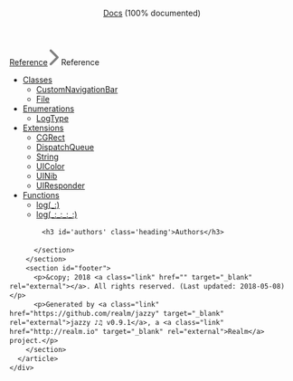 <!DOCTYPE html>
<html lang="en">
  <head>
    <title>  Reference</title>
    <link rel="stylesheet" type="text/css" href="css/jazzy.css" />
    <link rel="stylesheet" type="text/css" href="css/highlight.css" />
    <meta charset='utf-8'>
    <script src="js/jquery.min.js" defer></script>
    <script src="js/jazzy.js" defer></script>
    
  </head>
  <body>
    <a title="  Reference"></a>
    <header>
      <div class="content-wrapper">
        <p><a href="index.html"> Docs</a> (100% documented)</p>
      </div>
    </header>
    <div class="content-wrapper">
      <p id="breadcrumbs">
        <a href="index.html"> Reference</a>
        <img id="carat" src="img/carat.png" />
          Reference
      </p>
    </div>
    <div class="content-wrapper">
      <nav class="sidebar">
        <ul class="nav-groups">
          <li class="nav-group-name">
            <a href="Classes.html">Classes</a>
            <ul class="nav-group-tasks">
              <li class="nav-group-task">
                <a href="Classes/CustomNavigationBar.html">CustomNavigationBar</a>
              </li>
              <li class="nav-group-task">
                <a href="Classes/File.html">File</a>
              </li>
            </ul>
          </li>
          <li class="nav-group-name">
            <a href="Enums.html">Enumerations</a>
            <ul class="nav-group-tasks">
              <li class="nav-group-task">
                <a href="Enums/LogType.html">LogType</a>
              </li>
            </ul>
          </li>
          <li class="nav-group-name">
            <a href="Extensions.html">Extensions</a>
            <ul class="nav-group-tasks">
              <li class="nav-group-task">
                <a href="Extensions/CGRect.html">CGRect</a>
              </li>
              <li class="nav-group-task">
                <a href="Extensions/DispatchQueue.html">DispatchQueue</a>
              </li>
              <li class="nav-group-task">
                <a href="Extensions/String.html">String</a>
              </li>
              <li class="nav-group-task">
                <a href="Extensions/UIColor.html">UIColor</a>
              </li>
              <li class="nav-group-task">
                <a href="Extensions/UINib.html">UINib</a>
              </li>
              <li class="nav-group-task">
                <a href="Extensions/UIResponder.html">UIResponder</a>
              </li>
            </ul>
          </li>
          <li class="nav-group-name">
            <a href="Functions.html">Functions</a>
            <ul class="nav-group-tasks">
              <li class="nav-group-task">
                <a href="Functions.html#/s:7Maybach3logySSF">log(_:)</a>
              </li>
              <li class="nav-group-task">
                <a href="Functions.html#/s:7Maybach3logyAA7LogTypeO_ypSSSitF">log(_:_:_:_:)</a>
              </li>
            </ul>
          </li>
        </ul>
      </nav>
      <article class="main-content">
        <section>
          <section class="section">
            
            <h3 id='authors' class='heading'>Authors</h3>

          </section>
        </section>
        <section id="footer">
          <p>&copy; 2018 <a class="link" href="" target="_blank" rel="external"></a>. All rights reserved. (Last updated: 2018-05-08)</p>
          <p>Generated by <a class="link" href="https://github.com/realm/jazzy" target="_blank" rel="external">jazzy ♪♫ v0.9.1</a>, a <a class="link" href="http://realm.io" target="_blank" rel="external">Realm</a> project.</p>
        </section>
      </article>
    </div>
  </body>
</div>
</html>
